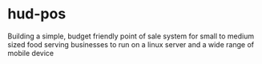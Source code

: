# hud-pos
Building a simple, budget friendly point of sale system for small to medium sized food serving businesses to run on a linux server and a wide range of mobile device

